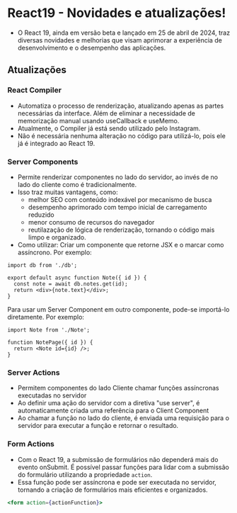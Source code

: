 # React19 - Novidades e atualizações!
- O React 19, ainda em versão beta e lançado em 25 de abril de 2024, traz diversas novidades e melhorias que visam aprimorar a experiência de desenvolvimento e o desempenho das aplicações.

## Atualizações
### React Compiler
 - Automatiza o processo de renderização, atualizando apenas as partes necessárias da interface. Além de eliminar a necessidade de memorização manual usando useCallback e useMemo.
 - Atualmente, o Compiler já está sendo utilizado pelo Instagram.
 - Não é necessária nenhuma alteração no código para utilizá-lo, pois ele já é integrado ao React 19.
### Server Components
 - Permite renderizar componentes no lado do servidor, ao invés de no lado do cliente como é tradicionalmente.
 - Isso traz muitas vantagens, como:
   - melhor SEO com conteúdo indexável por mecanismo de busca
   - desempenho aprimorado com tempo inicial de carregamento reduzido
   - menor consumo de recursos do navegador
   - reutilazação de lógica de renderização, tornando o código mais limpo e organizado.
- Como utilizar:
Criar um componente que retorne JSX e o marcar como assíncrono. Por exemplo:
``` JSX
import db from './db';

export default async function Note({ id }) {
  const note = await db.notes.get(id);
  return <div>{note.text}</div>;
}
```
Para usar um Server Component em outro componente, pode-se importá-lo diretamente. Por exemplo:
   
``` JSX
import Note from './Note';

function NotePage({ id }) {
  return <Note id={id} />;
}
```
### Server Actions
- Permitem componentes do lado Cliente chamar funções assíncronas executadas no servidor
- Ao definir uma ação do servidor com a diretiva "use server", é automaticamente criada uma referência para o Client Component
- Ao chamar a função no lado do cliente, é enviada uma requisição para o servidor para executar a função e retornar o resultado.

### Form Actions
- Com o React 19, a submissão de formulários não dependerá mais do evento onSubmit. É possível passar funções para lidar com a submissão do formulário utilizando a propriedade `action`.
- Essa função pode ser assíncrona e pode ser executada no servidor, tornando a criação de formulários mais eficientes e organizados.

```jsx
<form action={actionFunction}>
```

  
